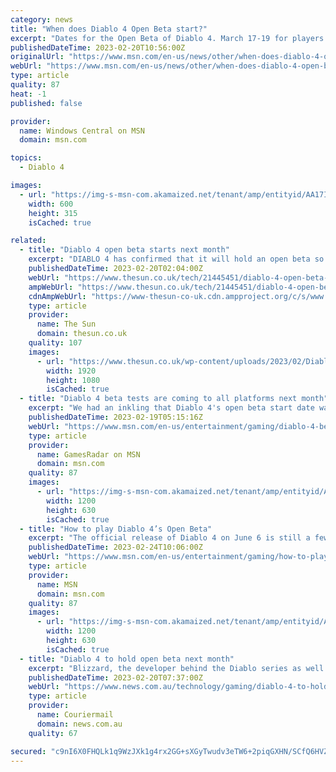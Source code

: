 ```yaml
---
category: news
title: "When does Diablo 4 Open Beta start?"
excerpt: "Dates for the Open Beta of Diablo 4. March 17-19 for players who have pre-ordered Diablo 4; March 24-26 for everyone else; What will I be able to do during the Diablo 4 Open Beta?"
publishedDateTime: 2023-02-20T10:56:00Z
originalUrl: "https://www.msn.com/en-us/news/other/when-does-diablo-4-open-beta-start/ar-AA17Iudg"
webUrl: "https://www.msn.com/en-us/news/other/when-does-diablo-4-open-beta-start/ar-AA17Iudg"
type: article
quality: 87
heat: -1
published: false

provider:
  name: Windows Central on MSN
  domain: msn.com

topics:
  - Diablo 4

images:
  - url: "https://img-s-msn-com.akamaized.net/tenant/amp/entityid/AA17IKa7.img?h=315&w=600&m=6&q=60&o=t&l=f&f=jpg&x=480&y=239"
    width: 600
    height: 315
    isCached: true

related:
  - title: "Diablo 4 open beta starts next month"
    excerpt: "DIABLO 4 has confirmed that it will hold an open beta so fans can playtest the game early. There will be two weekends when people can play, and players from most regions will be able to join in ..."
    publishedDateTime: 2023-02-20T02:04:00Z
    webUrl: "https://www.thesun.co.uk/tech/21445451/diablo-4-open-beta-starts-next-month/"
    ampWebUrl: "https://www.thesun.co.uk/tech/21445451/diablo-4-open-beta-starts-next-month/amp/"
    cdnAmpWebUrl: "https://www-thesun-co-uk.cdn.ampproject.org/c/s/www.thesun.co.uk/tech/21445451/diablo-4-open-beta-starts-next-month/amp/"
    type: article
    provider:
      name: The Sun
      domain: thesun.co.uk
    quality: 107
    images:
      - url: "https://www.thesun.co.uk/wp-content/uploads/2023/02/Diablo-4.png?strip=all&quality=100&w=1920&h=1080&crop=1"
        width: 1920
        height: 1080
        isCached: true
  - title: "Diablo 4 beta tests are coming to all platforms next month"
    excerpt: "We had an inkling that Diablo 4's open beta start date was due to be unveiled \"soon\", and now it's been confirmed that the beta early access test will run from March 17-19 for pre-orderers. An open ..."
    publishedDateTime: 2023-02-19T05:15:16Z
    webUrl: "https://www.msn.com/en-us/entertainment/gaming/diablo-4-beta-tests-are-coming-to-all-platforms-next-month/ar-AA17Gan9"
    type: article
    provider:
      name: GamesRadar on MSN
      domain: msn.com
    quality: 87
    images:
      - url: "https://img-s-msn-com.akamaized.net/tenant/amp/entityid/AA13VWjZ.img?h=630&w=1200&m=6&q=60&o=t&l=f&f=jpg"
        width: 1200
        height: 630
        isCached: true
  - title: "How to play Diablo 4’s Open Beta"
    excerpt: "The official release of Diablo 4 on June 6 is still a few months away, but players will be able to preview the battle against Lilith’s minions during two Open Beta weekends in March. Let’s talk about ..."
    publishedDateTime: 2023-02-24T10:06:00Z
    webUrl: "https://www.msn.com/en-us/entertainment/gaming/how-to-play-diablo-4-s-open-beta/ar-AA17TG4q"
    type: article
    provider:
      name: MSN
      domain: msn.com
    quality: 87
    images:
      - url: "https://img-s-msn-com.akamaized.net/tenant/amp/entityid/AA17TSz3.img?h=630&w=1200&m=6&q=60&o=t&l=f&f=jpg&x=511&y=256"
        width: 1200
        height: 630
        isCached: true
  - title: "Diablo 4 to hold open beta next month"
    excerpt: "Blizzard, the developer behind the Diablo series as well as World of Warcraft and Overwatch 2, has announced that Diablo fans will get to play an early version of Diablo 4 next month."
    publishedDateTime: 2023-02-20T07:37:00Z
    webUrl: "https://www.news.com.au/technology/gaming/diablo-4-to-hold-open-beta-next-month/news-story/6dcde2b8a3f23796e18db41dd3fe61cc"
    type: article
    provider:
      name: Couriermail
      domain: news.com.au
    quality: 67

secured: "c9nI6X0FHQLk1q9WzJXk1g4rx2GG+sXGyTwudv3eTW6+2piqGXHN/SCfQ6HVZhCDyBwwsgXzE/aLedkNLaM0GKR1C+Wr95j1aOgNr3dEBSRvJce48bYTecHzQ4VOe5FJkhAE+xHNsFMPschn2WcXTI0M0Qj0Hw00K1HJf38121iVk7X71CWr1yvqpha2tY+jAN528F3DdUw0p9tdcFULwepNBQQlGLThY1NuAcDPpNhNH6w7mfvFdMDMGn9mF2T7FaOTzeZBIiV9VV3JbSaGS/UgPnzYj40WsXBrh/V7uO1Pro9KotdwYGcbtG6cV0knpl6sLSryYHPo9yafsJHqW6gLLBMTrXyakNzQ6dq/IoA=;jBCkDvM5+8wwB+7QK3ERtA=="
---
```


